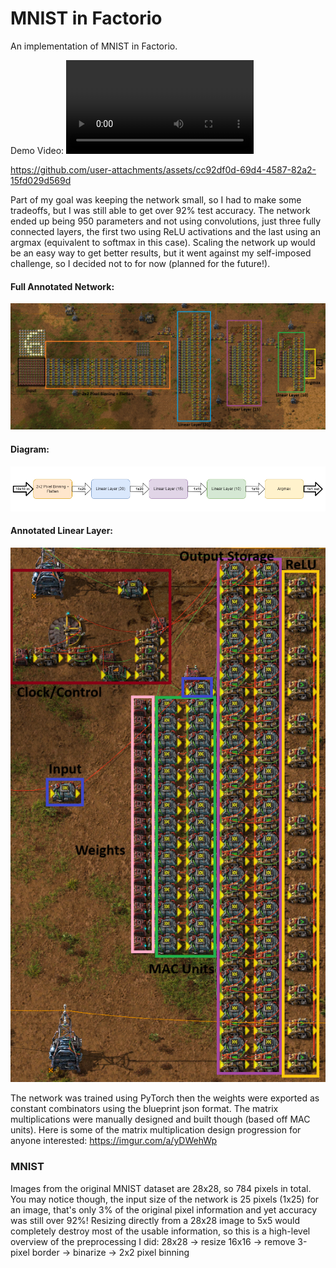 # MNIST in Factorio

An implementation of MNIST in Factorio.

Demo Video: ![link](https://github.com/BrandonKi/mnist-in-factorio/raw/refs/heads/main/media/demo_final.mp4)


https://github.com/user-attachments/assets/cc92df0d-69d4-4587-82a2-15fd029d569d


Part of my goal was keeping the network small, so I had to make some tradeoffs, but I was still able to get over 92% test accuracy. The network ended up being 950 parameters and not using convolutions, just three fully connected layers, the first two using ReLU activations and the last using an argmax (equivalent to softmax in this case). Scaling the network up would be an easy way to get better results, but it went against my self-imposed challenge, so I decided not to for now (planned for the future!).

#### Full Annotated Network:


![link](./media/factorio_annotated.png)

#### Diagram:


![link](./media/diagram.png)

#### Annotated Linear Layer:


![link](./media/annotated_linear_layer.png)

The network was trained using PyTorch then the weights were exported as constant combinators using the blueprint json format. The matrix multiplications were manually designed and built though (based off MAC units). Here is some of the matrix multiplication design progression for anyone interested: https://imgur.com/a/yDWehWp

### MNIST 

Images from the original MNIST dataset are 28x28, so 784 pixels in total. You may notice though, the input size of the network is 25 pixels (1x25) for an image, that's only 3% of the original pixel information and yet accuracy was still over 92%!
Resizing directly from a 28x28 image to 5x5 would completely destroy most of the usable information, so this is a high-level overview of the preprocessing I did:
28x28 -> resize 16x16 -> remove 3-pixel border -> binarize -> 2x2 pixel binning
